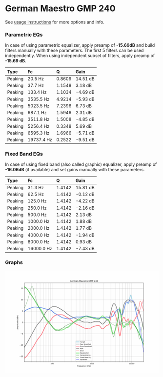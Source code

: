 # German Maestro GMP 240
See [usage instructions](https://github.com/jaakkopasanen/AutoEq#usage) for more options and info.

### Parametric EQs
In case of using parametric equalizer, apply preamp of **-15.69dB** and build filters manually
with these parameters. The first 5 filters can be used independently.
When using independent subset of filters, apply preamp of **-15.69 dB**.

| Type    | Fc         |      Q | Gain     |
|:--------|:-----------|:-------|:---------|
| Peaking | 20.5 Hz    | 0.8609 | 14.51 dB |
| Peaking | 37.7 Hz    | 1.1548 | 3.18 dB  |
| Peaking | 133.4 Hz   | 1.1034 | -4.69 dB |
| Peaking | 3535.5 Hz  | 4.9214 | -5.93 dB |
| Peaking | 5023.5 Hz  | 7.2396 | 6.73 dB  |
| Peaking | 687.1 Hz   | 1.5946 | 2.31 dB  |
| Peaking | 3511.8 Hz  | 1.5008 | -4.85 dB |
| Peaking | 5256.4 Hz  | 0.3348 | 5.69 dB  |
| Peaking | 6595.3 Hz  | 1.6966 | -5.71 dB |
| Peaking | 19737.4 Hz | 0.2522 | -9.51 dB |

### Fixed Band EQs
In case of using fixed band (also called graphic) equalizer, apply preamp of **-16.06dB**
(if available) and set gains manually with these parameters.

| Type    | Fc         |      Q | Gain     |
|:--------|:-----------|:-------|:---------|
| Peaking | 31.3 Hz    | 1.4142 | 15.81 dB |
| Peaking | 62.5 Hz    | 1.4142 | -0.12 dB |
| Peaking | 125.0 Hz   | 1.4142 | -4.22 dB |
| Peaking | 250.0 Hz   | 1.4142 | -2.16 dB |
| Peaking | 500.0 Hz   | 1.4142 | 2.13 dB  |
| Peaking | 1000.0 Hz  | 1.4142 | 1.88 dB  |
| Peaking | 2000.0 Hz  | 1.4142 | 1.77 dB  |
| Peaking | 4000.0 Hz  | 1.4142 | -1.94 dB |
| Peaking | 8000.0 Hz  | 1.4142 | 0.93 dB  |
| Peaking | 16000.0 Hz | 1.4142 | -7.43 dB |

### Graphs
![](./German%20Maestro%20GMP%20240.png)